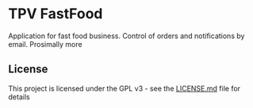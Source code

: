 # TPV FastFood


Application for fast food business. Control of orders and notifications by email. Prosimally more

## License

This project is licensed under the GPL v3 - see the [LICENSE.md](LICENSE.md) file for details

